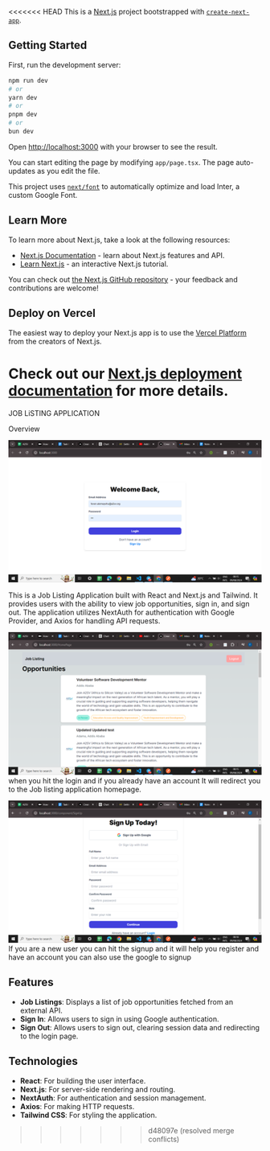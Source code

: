 <<<<<<< HEAD
This is a [Next.js](https://nextjs.org/) project bootstrapped with [`create-next-app`](https://github.com/vercel/next.js/tree/canary/packages/create-next-app).

## Getting Started

First, run the development server:

```bash
npm run dev
# or
yarn dev
# or
pnpm dev
# or
bun dev
```

Open [http://localhost:3000](http://localhost:3000) with your browser to see the result.

You can start editing the page by modifying `app/page.tsx`. The page auto-updates as you edit the file.

This project uses [`next/font`](https://nextjs.org/docs/basic-features/font-optimization) to automatically optimize and load Inter, a custom Google Font.

## Learn More

To learn more about Next.js, take a look at the following resources:

- [Next.js Documentation](https://nextjs.org/docs) - learn about Next.js features and API.
- [Learn Next.js](https://nextjs.org/learn) - an interactive Next.js tutorial.

You can check out [the Next.js GitHub repository](https://github.com/vercel/next.js/) - your feedback and contributions are welcome!

## Deploy on Vercel

The easiest way to deploy your Next.js app is to use the [Vercel Platform](https://vercel.com/new?utm_medium=default-template&filter=next.js&utm_source=create-next-app&utm_campaign=create-next-app-readme) from the creators of Next.js.

Check out our [Next.js deployment documentation](https://nextjs.org/docs/deployment) for more details.
=======
JOB LiSTING APPLICATION

Overview

![alt text](image.png)

This is a Job Listing Application built with React and Next.js and Tailwind. It provides users with the ability to view job opportunities, sign in, and sign out. The application utilizes NextAuth for authentication with Google Provider, and Axios for handling API requests.

![alt text](image-1.png)
when you hit the login and if you already have an account It will redirect you to the Job listing application homepage.

![alt text](image-3.png)
If you are a new user you can hit the signup and it will help you register and have an account
you can also use the google to signup

## Features

- **Job Listings**: Displays a list of job opportunities fetched from an external API.
- **Sign In**: Allows users to sign in using Google authentication.
- **Sign Out**: Allows users to sign out, clearing session data and redirecting to the login page.

## Technologies

- **React**: For building the user interface.
- **Next.js**: For server-side rendering and routing.
- **NextAuth**: For authentication and session management.
- **Axios**: For making HTTP requests.
- **Tailwind CSS**: For styling the application.
>>>>>>> d48097e (resolved merge conflicts)
